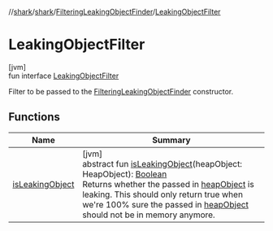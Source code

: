 //[shark](../../../../index.md)/[shark](../../index.md)/[FilteringLeakingObjectFinder](../index.md)/[LeakingObjectFilter](index.md)

# LeakingObjectFilter

[jvm]\
fun interface [LeakingObjectFilter](index.md)

Filter to be passed to the [FilteringLeakingObjectFinder](../index.md) constructor.

## Functions

| Name | Summary |
|---|---|
| [isLeakingObject](is-leaking-object.md) | [jvm]<br>abstract fun [isLeakingObject](is-leaking-object.md)(heapObject: HeapObject): [Boolean](https://kotlinlang.org/api/latest/jvm/stdlib/kotlin/-boolean/index.html)<br>Returns whether the passed in [heapObject](is-leaking-object.md) is leaking. This should only return true when we're 100% sure the passed in [heapObject](is-leaking-object.md) should not be in memory anymore. |
